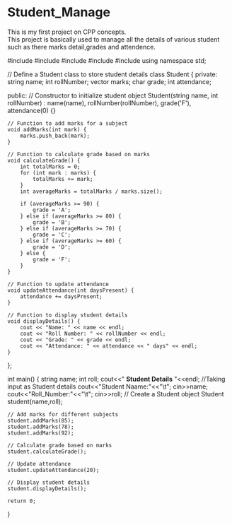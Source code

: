 # Student_Manage
This is my first project on CPP concepts.
<br>
This project is basically used to manage all the details of various student such as there marks detail,grades and attendence.

#include <iostream>
#include <string>
#include <vector>
#include<conio>
#include<stdlib>
using namespace std;

// Define a Student class to store student details
class Student {
private:
    string name;
    int rollNumber;
    vector<int> marks;
    char grade;
    int attendance;

public:
    // Constructor to initialize student object
    Student(string name, int rollNumber) : name(name), rollNumber(rollNumber), grade('F'), attendance(0) {}

    // Function to add marks for a subject
    void addMarks(int mark) {
        marks.push_back(mark);
    }

    // Function to calculate grade based on marks
    void calculateGrade() {
        int totalMarks = 0;
        for (int mark : marks) {
            totalMarks += mark;
        }
        int averageMarks = totalMarks / marks.size();

        if (averageMarks >= 90) {
            grade = 'A';
        } else if (averageMarks >= 80) {
            grade = 'B';
        } else if (averageMarks >= 70) {
            grade = 'C';
        } else if (averageMarks >= 60) {
            grade = 'D';
        } else {
            grade = 'F';
        }
    }

    // Function to update attendance
    void updateAttendance(int daysPresent) {
        attendance += daysPresent;
    }

    // Function to display student details
    void displayDetails() {
        cout << "Name: " << name << endl;
        cout << "Roll Number: " << rollNumber << endl;
        cout << "Grade: " << grade << endl;
        cout << "Attendance: " << attendance << " days" << endl;
    }
};

int main() {
    string name;
    int roll;
    cout<<"                     **Student Details**                           "<<endl;
    //Taking input as Student details
    cout<<"Student Naame:"<<"\t";
    cin>>name;
    cout<<"Roll_Number:"<<"\t";
    cin>>roll;
    // Create a Student object
    Student student(name,roll);

    // Add marks for different subjects
    student.addMarks(85);
    student.addMarks(78);
    student.addMarks(92);

    // Calculate grade based on marks
    student.calculateGrade();

    // Update attendance
    student.updateAttendance(20);

    // Display student details
    student.displayDetails();

    return 0;
}
